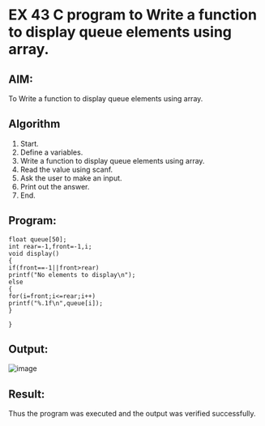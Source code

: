 
# EX 43 C program to Write a function to display queue elements using array.
## AIM:
To Write a function to display queue elements using array.

## Algorithm
1. Start. 
2. Define a variables. 
3. Write a function to display queue elements using array. 
4. Read the value using scanf. 
5. Ask the user to make an input. 
6. Print out the answer. 
7. End.

## Program:
```
float queue[50]; 
int rear=-1,front=-1,i; 
void display() 
{ 
if(front==-1||front>rear) 
printf("No elements to display\n"); 
else 
{ 
for(i=front;i<=rear;i++) 
printf("%.1f\n",queue[i]); 
} 
 
} 

```

## Output:
![image](https://github.com/user-attachments/assets/6b1348f5-936d-4b8f-9478-3a848914c08c)


## Result:
Thus the program was executed and the output was verified successfully.
